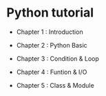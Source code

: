 # Python tutorial

- Chapter 1 : Introduction

- Chapter 2 : Python Basic

- Chapter 3 : Condition & Loop

- Chapter 4 : Funtion & I/O

- Chapter 5 : Class & Module